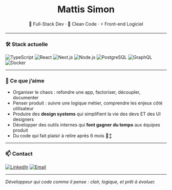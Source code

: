 <h1 align="center">Mattis Simon</h1>
<p align="center">
  🧠 Full-Stack Dev · 🧩 Clean Code · ⚡️ Front-end Logiciel
</p>

---

### 🛠️ Stack actuelle

![TypeScript](https://img.shields.io/badge/-TypeScript-3178c6?logo=typescript&logoColor=white)
![React](https://img.shields.io/badge/-React-61DAFB?logo=react&logoColor=white)
![Next.js](https://img.shields.io/badge/-Next.js-000?logo=next.js)
![Node.js](https://img.shields.io/badge/-Node.js-339933?logo=nodedotjs&logoColor=white)
![PostgreSQL](https://img.shields.io/badge/-PostgreSQL-336791?logo=postgresql&logoColor=white)
![GraphQL](https://img.shields.io/badge/-GraphQL-e535ab?logo=graphql&logoColor=white)
![Docker](https://img.shields.io/badge/-Docker-2496ED?logo=docker&logoColor=white)

---

### 🧩 Ce que j’aime

- Organiser le chaos : refondre une app, factoriser, découpler, documenter
- Penser produit : suivre une logique métier, comprendre les enjeux côté utilisateur
- Produire des **design systems** qui simplifient la vie des devs ET des UI designers
- Développer des outils internes qui **font gagner du temps** aux équipes produit
- Du code qui fait plaisir à relire après 6 mois 🙂‍↕️

---

### 📫 Contact

[![LinkedIn](https://img.shields.io/badge/-Mattis%20Simon-blue?logo=linkedin&style=flat-square)](https://linkedin.com/in/mattis-simon)
[![Email](https://img.shields.io/badge/-mattis.simon972@gmail.com-red?logo=gmail&style=flat-square)](mailto:mattis.simon972@gmail.com)

---

*Développeur qui code comme il pense : clair, logique, et prêt à évoluer.*
